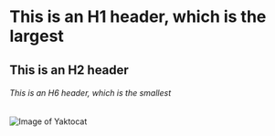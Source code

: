 # This is an H1 header, which is the largest
## This is an H2 header
###### This is an H6 header, which is the smallest


![Image of Yaktocat](https://octodex.github.com/images/yaktocat.png)


